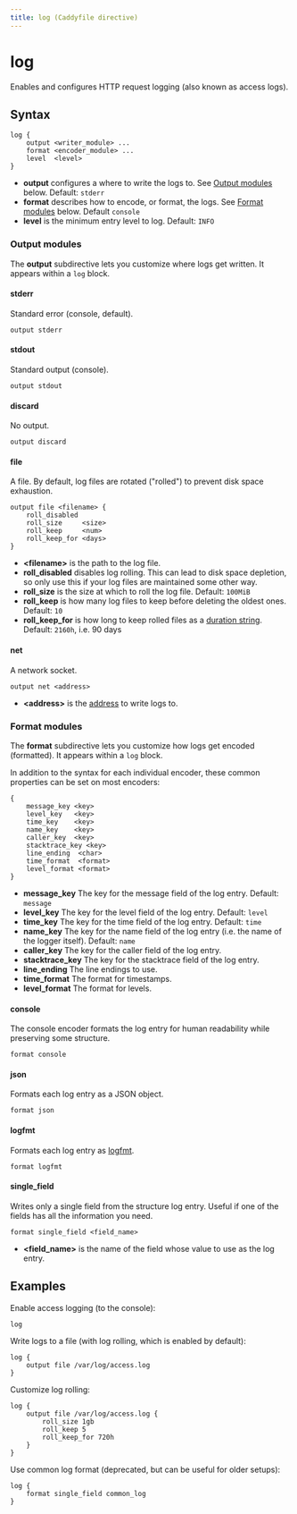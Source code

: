 ```yaml
---
title: log (Caddyfile directive)
---
```


# log

Enables and configures HTTP request logging (also known as access logs).

## Syntax

```
log {
	output <writer_module> ...
	format <encoder_module> ...
	level  <level>
}
```

- **output** configures a where to write the logs to. See [Output modules](#output-modules) below. Default: `stderr`
- **format** describes how to encode, or format, the logs. See [Format modules](#format-modules) below. Default `console`
- **level** is the minimum entry level to log. Default: `INFO`

### Output modules

The **output** subdirective lets you customize where logs get written. It appears within a `log` block.

#### stderr

Standard error (console, default).

```
output stderr
```

#### stdout

Standard output (console).

```
output stdout
```

#### discard

No output.

```
output discard
```

#### file

A file. By default, log files are rotated ("rolled") to prevent disk space exhaustion.

```
output file <filename> {
	roll_disabled
	roll_size     <size>
	roll_keep     <num>
	roll_keep_for <days>
}
```

- **&lt;filename&gt;** is the path to the log file.
- **roll_disabled** disables log rolling. This can lead to disk space depletion, so only use this if your log files are maintained some other way.
- **roll_size** is the size at which to roll the log file. Default: `100MiB`
- **roll_keep** is how many log files to keep before deleting the oldest ones. Default: `10`
- **roll_keep_for** is how long to keep rolled files as a [duration string](/docs/conventions#durations). Default: `2160h`, i.e. 90 days


#### net

A network socket.

```
output net <address>
```

- **&lt;address&gt;** is the [address](/docs/conventions#network-addresses) to write logs to.



### Format modules

The **format** subdirective lets you customize how logs get encoded (formatted). It appears within a `log` block.

In addition to the syntax for each individual encoder, these common properties can be set on most encoders:

```
{
	message_key <key>
	level_key   <key>
	time_key    <key>
	name_key    <key>
	caller_key  <key>
	stacktrace_key <key>
	line_ending  <char>
	time_format  <format>
	level_format <format>
}
```

- **message_key** The key for the message field of the log entry. Default: `message`
- **level_key** The key for the level field of the log entry. Default: `level`
- **time_key** The key for the time field of the log entry. Default: `time`
- **name_key** The key for the name field of the log entry (i.e. the name of the logger itself). Default: `name`
- **caller_key** The key for the caller field of the log entry.
- **stacktrace_key** The key for the stacktrace field of the log entry.
- **line_ending** The line endings to use.
- **time_format** The format for timestamps.
- **level_format** The format for levels.

#### console

The console encoder formats the log entry for human readability while preserving some structure.

```
format console
```

#### json

Formats each log entry as a JSON object.

```
format json
```

#### logfmt

Formats each log entry as [logfmt](https://brandur.org/logfmt).

```
format logfmt
```

#### single_field

Writes only a single field from the structure log entry. Useful if one of the fields has all the information you need.

```
format single_field <field_name>
```

- **&lt;field_name&gt;** is the name of the field whose value to use as the log entry.







## Examples

Enable access logging (to the console):

```
log
```

Write logs to a file (with log rolling, which is enabled by default):

```
log {
	output file /var/log/access.log
}
```

Customize log rolling:

```
log {
	output file /var/log/access.log {
		roll_size 1gb
		roll_keep 5
		roll_keep_for 720h
	}
}
```

Use common log format (deprecated, but can be useful for older setups):

```
log {
	format single_field common_log
}
```
